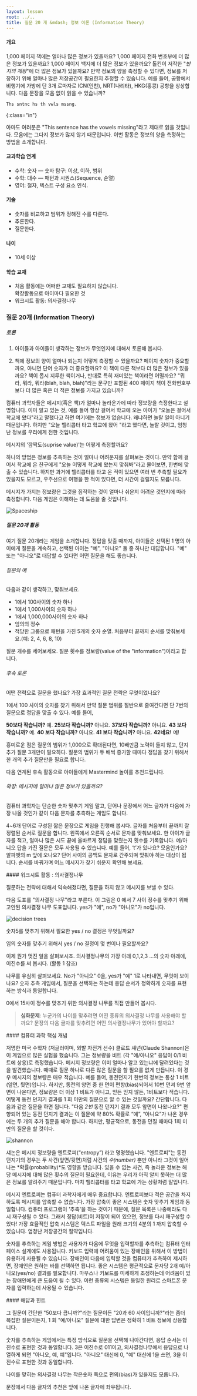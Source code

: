 ```yaml
---
layout: lesson
root: ../..
title: 질문 20 개 &mdash; 정보 이론 (Information Theory)
---
```

<div class="objectives" markdown="1">

#### 개요  
1,000 페이지 책에는 얼마나 많은 정보가 있을까요? 1,000 페이지 전화 번호부에 더 많은 정보가 있을까요? 1,000 페이지 백지에 더 많은 정보가 있을까요? 톨킨이 저작한 "*반지의 제왕*"에 더 많은 정보가 있을까요? 만약 정보의 양을 측정할 수 있다면, 정보를 저장하기 위해 얼마나 많은 저장공간이 필요한지 추정할 수 있습니다. 예를 들어, 공항에서 비행기에 가방에 단 3개 로마자로 ICN(인천), NRT(나리타), HKG(홍콩) 공항을 상상합니다. 다음 문장을 모음 없이 읽을 수 있습니까?  

~~~
Ths sntnc hs th vwls mssng.
~~~
{:class="in"}

아마도 여러분은 "This sentence has the vowels missing"라고 제대로 읽을 것입니다. 모음에는 그다지 정보가 많지 않기 때문입니다. 이번 활동은 정보의 양을 측정하는 방법을 소개합니다.

#### 교과학습 연계  
- 수학: 숫자 &mdash; 숫자 탐구: 이상, 이하, 범위
- 수학: 대수 &mdash; 패턴과 시퀀스(Sequence, 순열)
- 영어: 철자, 텍스트 구성 요소 인식.

#### 기술  
- 숫자를 비교하고 범위가 정해진 수를 다룬다.
- 추론한다.
- 질문한다.

#### 나이  
- 10세 이상

#### 학습 교재  
- 처음 활동에는 어떠한 교재도 필요하지 않습니다.  
    확장활동으로 아이마다 필요한 것
- 워크시트 활동: 의사결정나무

</div>

### 질문 20개 (Information Theory)

##### 토론  
1. 아이들과 아이들이 생각하는 정보가 무엇인지에 대해서 토론해 봅시다.  

2. 책에 정보의 양이 얼마나 되는지 어떻게 측정할 수 있을까요? 페이지 숫자가 중요할까요, 아니면 단어 숫자가 더 중요할까요? 이 책이 다른 책보다 더 많은 정보가 있을까요? 책이 몹시 지루한 책이거나, 반대로 특히 재미있는 책이라면 어떨까요? "뭐라, 뭐라, 뭐라(blah, blah, blah)"라는 문구만 포함된 400 페이지 책이 전화번호부보다 더 많은 혹은 더 적은 정보를 가지고 있습니까?  

컴퓨터 과학자들은 메시지(혹은 책)가 얼마나 놀라운가에 따라 정보량을 측정한다고 설명합니다. 이미 알고 있는 것, 예를 들어 항상 걸어서 학교에 오는 아이가 "오늘은 걸어서 학교에 왔다"라고 말했다고 하면 여기에는 정보가 없습니다. 왜냐하면 놀랄 일이 아니기 때문입니다. 하지만 "오늘 헬리콥터 타고 학교에 왔어 "라고 했다면, 놀랄 것이고, 엄청난 정보를 우리에게 전한 것입니다.  

메시지의 '깜짝도(suprise value)'는 어떻게 측정할까요?  

하나의 방법은 정보를 추측하는 것이 얼마나 어려운지를 살펴보는 것이다. 
만약 함께 걸어서 학교에 온 친구에게 "오늘 어떻게 학교에 왔는지 맞춰봐"라고 물어보면, 한번에 맞출 수 있습니다. 하지만 과거에 헬리콥터를 타고 온 적이 있으면 여러 번 추측할 필요가 있을지도 모르고, 우주선으로 여행을 한 적이 있다면, 더 시간이 걸릴지도 모릅니다.  

메시지가 가지는 정보량은 그것을 짐작하는 것이 얼마나 쉬운지 어려운 것인지에 따라 측정합니다. 다음 게임은 이해하는 데 도움을 줄 것입니다.

<img src="img/ch05-info/05-info-01-spaceship.png" alt="Spaceship" />  

##### 질문 20개 활동

여기 질문 20개라는 게임을 소개합니다. 정답을 맞출 때까지, 아이들은 선택된 1 명의 아이에게 질문을 계속하고, 선택된 아이는 "예", "아니오" 둘 중 하나만 대답합니다. "예" 또는 "아니오"로 대답할 수 있다면 어떤 질문을 해도 좋습니다.

###### 질문의 예

다음과 같이 생각하고, 맞춰보세요.
- 1에서 100사이의 숫자 하나
- 1에서 1,000사이의 숫자 하나
- 1에서 1,000,000사이의 숫자 하나
- 임의의 정수
- 적당한 그룹으로 패턴을 가진 5개의 숫자 순열. 처음부터 끝까지 순서를 맞춰보세요.(예: 2, 4, 6, 8, 10)  

질문 개수를 세어보세요. 질문 횟수를 정보량(value of the "information")이라고 합니다.

###### 후속 토론  

어떤 전략으로 질문을 했나요? 가장 효과적인 질문 전략은 무엇이었나요?  

1에서 100 사이의 숫자를 찾기 위해서 만약 질문 범위를 절반으로 줄여간다면 단 7번의 질문으로 정답을 맞출 수 있다. 예를 들어,

**50보다 작습니까?** 예.
**25보다 작습니까?** 아니요.
**37보다 작습니까?** 아니요.
**43 보다 작습니까?** 예.
**40 보다 작습니까?** 아니요.
**41 보다 작습니까?** 아니요.
**42네요!** 예!

흥미로운 점은 질문의 범위가 1,000으로 확대된다면, 10배만큼 노력이 들지 않고, 단지 추가 질문 3개만이 필요하다. 질문의 범위가 두 배씩 증가할 때마다 정답을 찾기 위해서 한 개의 추가 질문만을 필요로 합니다.  

다음 연계된 후속 활동으로 아이들에게 Mastermind 놀이를 추천드립니다.

###### 확장: 메시지에 얼마나 많은 정보가 있을까요?

컴퓨터 과학자는 단순한 숫자 맞추기 게임 말고, 단어나 문장에서 어느 글자가 다음에 가장 나올 것인가 같이 다음 문자를 추측하는 게임도 합니다.  

4~6개 단어로 구성된 짧은 문장으로 게임을 진행해 봅시다. 글자를 처음부터 끝까지 잘 정렬된 순서로 질문을 합니다. 왼쪽에서 오른쪽 순서로 문자를 맞춰보세요. 한 아이가 글자를 적고, 얼마나 많은 시도 끝에 올바르게 정답을 맞췄는지 횟수를 기록합니다. 예/아니오 답을 가진 질문은 모두 사용될 수 있습니다. 예를 들어, ‘t’가 있나요? 모음인가요? 알파벳의 m 앞에 오나요? 단어 사이의 공백도 문자로 간주되며 맞춰야 하는 대상이 됩니다. 순서를 바꿔가며 어느 메시지가 찾기 쉬운지 확인해 보세요.

<div class="challenge" markdown="1">
#### 워크시트 활동 : 의사결정나무

질문하는 전략에 대해서 익숙해졌다면, 질문을 하지 않고 메시지를 보낼 수 있다.  

다음 도표를 "의사결정 나무"라고 부른다.
이 그림은 0 에서 7 사이 정수를 맞추기 위해 고안된 의사결정 나무 도표입니다. yes가 "예", no가 "아니오"가 no입니다.

<img src="img/ch05-info/05-info-02-decision-tree.png" alt="decision trees" />  

숫자5를 맞추기 위해서 필요한 yes / no 결정은 무엇일까요?  

임의 숫자를 맞추기 위해서 yes / no 결정이 몇 번이나 필요할까요?  

이제 뭔가 멋진 일을 살펴보시죠. 의사결정나무의 가장 아래 0,1,2,3 ...의 숫자 아래에, 이진수를 써 봅시다. (활동 1 참조)  

나무를 유심히 살펴보세요. No가 "아니오" 0을, yes가 "예" 1로 나타내면, 무엇이 보이나요? 숫자 추측 게임에서, 질문을 선택하는 하는데 응답 순서가 정확하게 숫자를 표현하는 방식과 동일합니다.  

0에서 15사이 정수를 맞추기 위한 의사결정 나무를 직접 만들어 봅시다.

> **심화문제**: 누군가의 나이를 맞추려면 어떤 종류의 의사결정 나무를 사용해야 할까요?
> 문장의 다음 글자를 맞추려면 어떤 의사결정나무가 있어야 할까요?

</div>


<div class="keypoints" markdown="1">
#### 컴퓨터 과학 핵심 개념

저명한 미국 수학자 (저글러이며, 외발 자전거 선수) 클로드 섀넌(Claude Shannon)은 이 게임으로 많은 실험을 했습니다. 그는 정보량을 비트 (각 "예/아니오" 응답이 0/1 비트에 상응)로 측정했습니다.
메시지 정보량은 이미 얼마나 알고 있는냐에 달려있다는 것을 발견했습니다. 때때로 질문 하나로 다른 많은 질문을 할 필요를 없게 만듭니다. 이 경우 메시지의 정보량은 매우 적습니다. 예를 들어, 동전던지기 한번의 정보는 통상 1 비트(앞면, 뒷면)입니다. 하지만, 동전의 양면 중 한 면이 편향(bias)되어서 10번 던져 9번 앞면이 나온다면, 정보량은 더 이상 1 비트가 아니고, 믿든 믿지 않든, 1비트보다 적습니다. 어떻게 동전 던지기 결과를 1 회 미만의 질문으로 알 수 있는 것일까요? 간단합니다. 다음과 같은 질문을 하면 됩니다. "다음 *2번* 동전 던지기 결과 모두 앞면이 나왔나요?" 편향되어 있는 동전 던지기 결과는 이 질문에 약 80% 확률로 “예”, “아니요”가 나온 경우에는 두 개의 추가 질문을 해야 합니다. 하지만, 평균적으로, 동전을 던질 때마다 1회 미만의 질문을 할 것이다.  

<img src="img/ch05-info/05-info-03-shannon.png" alt="shannon" />  

섀논은 메시지 정보량을 엔트로피(“entropy”) 라고 명명했습니다. "엔트로피"는 동전 던지기의 경우는 두 사건(앞면/뒷면)처럼 사건의 *수(number)* 뿐만 아니라 그것이 일어나는 *확률(probability)*도 영향을 받습니다. 있을 수 없는 사건, 즉 놀라운 정보는 해당 메시지에 대해 많은 횟수의 질문이 필요한데, 이유는 우리가 아직 알지 못하는 더 많은 정보를 알려주기 때문입니다. 마치 헬리콥터를 타고 학교에 가는 상황처럼 말입니다.  

메시지 엔트로피는 컴퓨터 과학자에게 매우 중요합니다. 엔트로피보다 적은 공간을 차지하도록 메시지를 압축할 수 없습니다. 가장 압축이 좋은 시스템은 숫자 맞추기 게임과 동일합니다. 컴퓨터 프로그램이 '추측'을 하는 것이기 때문에, 질문 목록은 나중에라도 다시 재구성될 수 있다. 그래서 정답(비트)이 저장이 되어 있으면, 정보를 다시 재구성할 수 있다! 가장 효율적인 압축 시스템은 텍스트 파일을 원래 크기의 4분의 1 까지 압축할 수 있습니다. 엄청난 저장공간의 절약입니다.  

숫자를 추측하는 게임 방법은 사용자가 다음에 무엇을 입력할까를 추측하는 컴퓨터 인터페이스 설계에도 사용됩니다. 키보드 입력에 어려움이 있는 장애인을 위해서 이 방법이 유용하게 사용될 수 있습니다. 장애인이 다음에 입력할 것을 컴퓨터가 추측하여 제시하면, 장애인은 원하는 바를 선택하면 됩니다. 좋은 시스템은 평균적으로 문자당 2개 예/아니오(yes/no) 결과를 필요합니다. 마우스나 키보드를 미세하게 조정하는데 어려움이 있는 장애인에게 큰 도움이 될 수 있다. 이런 종류의 시스템은 동일한 원리로 스마트폰 문자를 입력하는데 사용될 수 있습니다.
</div>  

<div class="challenge" markdown="1">
#### 해답과 힌트

그 질문이 간단한 "50보다 큽니까?"라는 질문이든 "20과 60 사이입니까?"라는 좀더 복잡한 질문이든지, 1 회 "예/아니오" 질문에 대한 답변은 정확히 1 비트 정보에 상응합니다.  

숫자를 추측하는 게임에서는 특정 방식으로 질문을 선택해 나아간다면, 응답 순서는 이진수로 표현한 것과 동일합니다. 3은 이진수로 011이고, 의사결정나무에서 응답으로 나열하게 되면 "아니오, 예, 예"입니다. "아니오" 대신에 0, "예" 대신에 1을 쓰면, 3을 이진수로 표현한 것과 동일합니다.  

나이를 맞히는 의사결정 나무는 작은숫자 쪽으로 편의(bias)가 있을지도 모릅니다.  

문장에서 다음 글자의 추천은 앞에 나온 글자에 좌우됩니다.  

</div>  